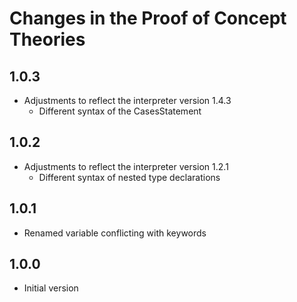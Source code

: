# Changes in the Proof of Concept Theories
## 1.0.3
* Adjustments to reflect the interpreter version 1.4.3
  * Different syntax of the CasesStatement
## 1.0.2
* Adjustments to reflect the interpreter version 1.2.1
  * Different syntax of nested type declarations
## 1.0.1
* Renamed variable conflicting with keywords 
## 1.0.0
* Initial version